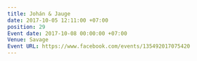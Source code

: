 ```yaml
---
title: Johán & Jauge
date: 2017-10-05 12:11:00 +07:00
position: 29
Event date: 2017-10-08 00:00:00 +07:00
Venue: Savage
Event URL: https://www.facebook.com/events/135492017075420
---
```


